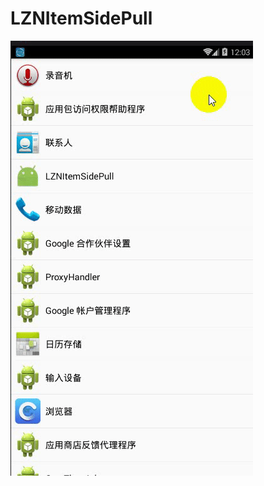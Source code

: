 # LZNItemSidePull
![](https://github.com/leiyaqiang/LZNItemSidePull/blob/master/app/gif/ezgif-2-6889e287b4.gif)
